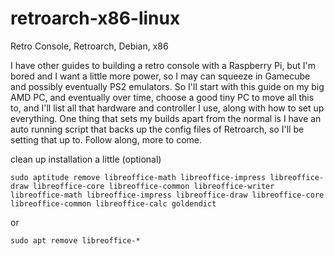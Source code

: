 # retroarch-x86-linux
Retro Console, Retroarch, Debian, x86

I have other guides to building a retro console with a Raspberry Pi, but I'm bored and I want a little more power, so I may can squeeze in Gamecube and possibly eventually PS2 emulators.  So I'll start with this guide on my big AMD PC, and eventually over time, choose a good tiny PC to move all this to, and I'll list all that hardware and controller I use, along with how to set up everything.  One thing that sets my builds apart from the normal is I have an auto running script that backs up the config files of Retroarch, so I'll be setting that up to.  Follow along, more to come.

clean up installation a little (optional)
```
sudo aptitude remove libreoffice-math libreoffice-impress libreoffice-draw libreoffice-core libreoffice-common libreoffice-writer libreoffice-math libreoffice-impress libreoffice-draw libreoffice-core libreoffice-common libreoffice-calc goldendict
```
or 

```
sudo apt remove libreoffice-*
```
